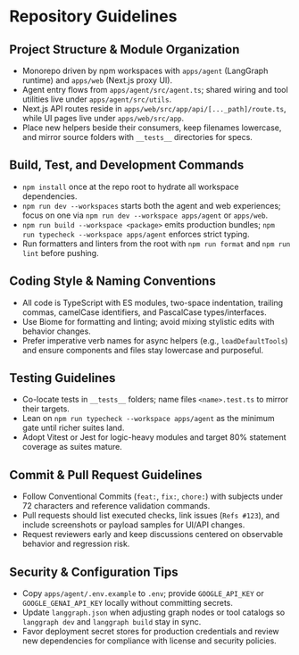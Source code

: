 # Repository Guidelines

## Project Structure & Module Organization
- Monorepo driven by npm workspaces with `apps/agent` (LangGraph runtime) and `apps/web` (Next.js proxy UI).
- Agent entry flows from `apps/agent/src/agent.ts`; shared wiring and tool utilities live under `apps/agent/src/utils`.
- Next.js API routes reside in `apps/web/src/app/api/[..._path]/route.ts`, while UI pages live under `apps/web/src/app`.
- Place new helpers beside their consumers, keep filenames lowercase, and mirror source folders with `__tests__` directories for specs.

## Build, Test, and Development Commands
- `npm install` once at the repo root to hydrate all workspace dependencies.
- `npm run dev --workspaces` starts both the agent and web experiences; focus on one via `npm run dev --workspace apps/agent` or `apps/web`.
- `npm run build --workspace <package>` emits production bundles; `npm run typecheck --workspace apps/agent` enforces strict typing.
- Run formatters and linters from the root with `npm run format` and `npm run lint` before pushing.

## Coding Style & Naming Conventions
- All code is TypeScript with ES modules, two-space indentation, trailing commas, camelCase identifiers, and PascalCase types/interfaces.
- Use Biome for formatting and linting; avoid mixing stylistic edits with behavior changes.
- Prefer imperative verb names for async helpers (e.g., `loadDefaultTools`) and ensure components and files stay lowercase and purposeful.

## Testing Guidelines
- Co-locate tests in `__tests__` folders; name files `<name>.test.ts` to mirror their targets.
- Lean on `npm run typecheck --workspace apps/agent` as the minimum gate until richer suites land.
- Adopt Vitest or Jest for logic-heavy modules and target 80% statement coverage as suites mature.

## Commit & Pull Request Guidelines
- Follow Conventional Commits (`feat:`, `fix:`, `chore:`) with subjects under 72 characters and reference validation commands.
- Pull requests should list executed checks, link issues (`Refs #123`), and include screenshots or payload samples for UI/API changes.
- Request reviewers early and keep discussions centered on observable behavior and regression risk.

## Security & Configuration Tips
- Copy `apps/agent/.env.example` to `.env`; provide `GOOGLE_API_KEY` or `GOOGLE_GENAI_API_KEY` locally without committing secrets.
- Update `langgraph.json` when adjusting graph nodes or tool catalogs so `langgraph dev` and `langgraph build` stay in sync.
- Favor deployment secret stores for production credentials and review new dependencies for compliance with license and security policies.
